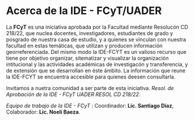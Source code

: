 # Acerca de la IDE - FCyT/UADER

La **FCyT** es una iniciativa aprobada por la Facultad mediante Resolucón CD 218/22, que nuclea docentes, investigadores, estudiantes de grado y posgrado de nuestra casa de estudio, y a quienes se vinculan con nuestra facultad en estas temáticas, que utilizan y producen información georreferenciada. Del mismo modo la IDE-FCYT es un valioso recurso que tiene por objetivo organizar, sitematizar y visualizar la organización intitucional y las actividades académicas de investigacón y transferencia, y de extensión que se desarrollan en éste ámbito.
La información que reune la IDE-FCYT se encuentra accesible para quienes deesen consultarla.

Invitamos a nuetra comunidad a ser parte de esta iniciativa.
*Resol. de Aprobación de la IDE - FCyT UADER RESOL CD 218/22*.

*Equipo de trabajo de la IDE - FCyT* : Coordinador: **Lic. Santiago Díaz**, Colaborador: **Lic. Noelí Baeza**.
